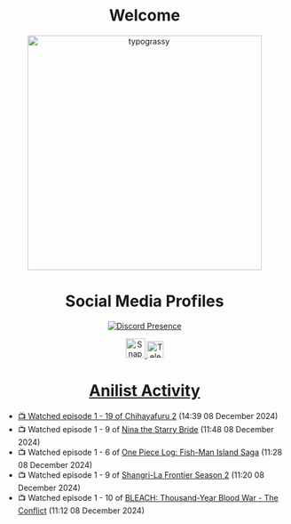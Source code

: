 <div align="center">

# Welcome
<a href="https://github.com/kawarimidoll/typograssy">
    <img alt="typograssy" src="https://typograssy.deno.dev/api?text=%E3%82%88%E3%81%86%E3%81%93%E3%81%9D%E3%81%BF%E3%81%AA%E3%81%95%E3%82%93%20-%20Sheby--&&l0=none&l1=82d9d0&l2=027353&l3=038c4c&l4=01402e&bg=none&frame=none&speed=100&comment=" width="421.99">
</a>

</div>

<div align="center">

# Social Media Profiles

[![Discord Presence](https://lanyard.cnrad.dev/api/612532963938271232)](https://discord.com/users/612532963938271232)


<a href="https://www.snapchat.com/add/a.sheby" title="Snapchat Profile">
    <img src="https://www.freepnglogos.com/uploads/snapchat-logo-png-0.png" width="35" alt="Snapchat Logo" />


<a href="https://t.me/ASheby" title="Telegram Profile">
    <img src="https://www.freepnglogos.com/uploads/telegram-logo-png-0.png" width="30" alt="Telegram Logo" />


</div>

<div align="center">

# Anilist Activity

</div>

<!-- ANILIST_ACTIVITY:start -->

-   📺 Watched episode 1 - 19 of [Chihayafuru 2](https://anilist.co/anime/14397) (14:39 08 December 2024)
-   📺 Watched episode 1 - 9 of [Nina the Starry Bride](https://anilist.co/anime/171038) (11:48 08 December 2024)
-   📺 Watched episode 1 - 6 of [One Piece Log: Fish-Man Island Saga](https://anilist.co/anime/183423) (11:28 08 December 2024)
-   📺 Watched episode 1 - 9 of [Shangri-La Frontier Season 2](https://anilist.co/anime/176508) (11:20 08 December 2024)
-   📺 Watched episode 1 - 10 of [BLEACH: Thousand-Year Blood War - The Conflict](https://anilist.co/anime/169755) (11:12 08 December 2024)

<!-- ANILIST_ACTIVITY:end -->
